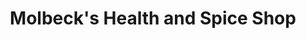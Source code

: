---
title: "Molbeck's Health and Spice Shop"
url: /racine/molbecks-health-and-spice-shop/
shop: Kräuter
---